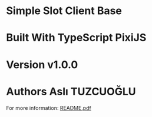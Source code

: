 #  Simple Slot Client Base



#  Built With TypeScript PixiJS 

#  Version v1.0.0

# Authors Aslı TUZCUOĞLU


For more information: 
[README.pdf](https://github.com/ParanoidAandroid42/SlotGame/files/4083591/README.pdf)

